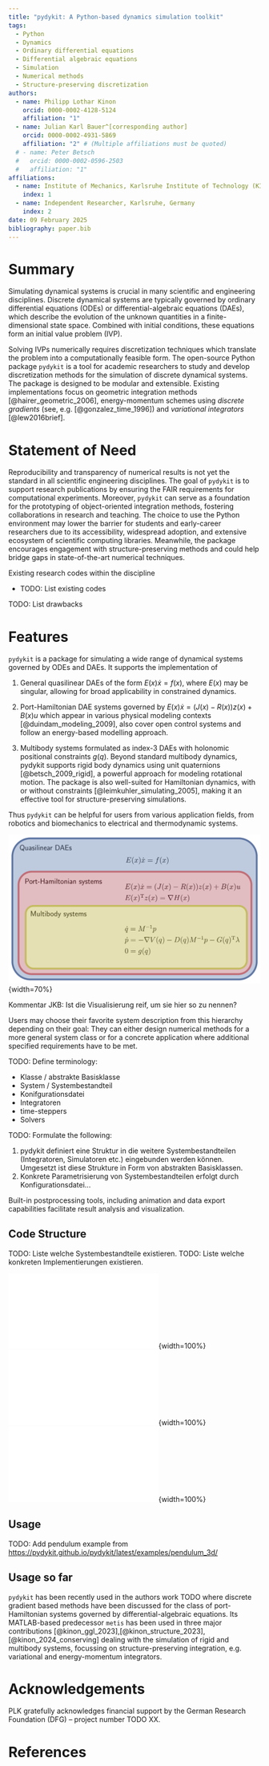 ```yaml
---
title: "pydykit: A Python-based dynamics simulation toolkit"
tags:
  - Python
  - Dynamics
  - Ordinary differential equations
  - Differential algebraic equations
  - Simulation
  - Numerical methods
  - Structure-preserving discretization
authors:
  - name: Philipp Lothar Kinon
    orcid: 0000-0002-4128-5124
    affiliation: "1"
  - name: Julian Karl Bauer^[corresponding author]
    orcid: 0000-0002-4931-5869
    affiliation: "2" # (Multiple affiliations must be quoted)
  # - name: Peter Betsch
  #   orcid: 0000-0002-0596-2503
  #   affiliation: "1"
affiliations:
  - name: Institute of Mechanics, Karlsruhe Institute of Technology (KIT), Karlsruhe, Germany
    index: 1
  - name: Independent Researcher, Karlsruhe, Germany
    index: 2
date: 09 February 2025
bibliography: paper.bib
---
```


# Summary

Simulating dynamical systems is crucial in many scientific and engineering disciplines.
Discrete dynamical systems are typically governed by ordinary differential equations (ODEs) or
differential-algebraic equations (DAEs),
which describe the evolution of the unknown quantities in a finite-dimensional state space.
Combined with
initial conditions,
these equations form an initial value problem (IVP).

Solving IVPs
numerically requires discretization techniques
which translate the problem into a computationally feasible form.
The open-source Python package `pydykit`
is a tool for academic researchers to study and
develop discretization methods
for the simulation of discrete dynamical systems.
The package is designed to be modular and extensible.
Existing implementations focus
on geometric integration methods [@hairer_geometric_2006], energy-momentum schemes using _discrete gradients_ (see, e.g. [@gonzalez_time_1996])
and _variational integrators_ [@lew2016brief].

# Statement of Need

<!-- Field of application:
Präzise wissenschaftliche Abgrenzung der verschiedenen Arten von Differentialgleichungssystemen und deren Auftreten in bestimmten Disziplinen. -->

<!-- In dem Abschnitt “Statement of need” passt durchaus ein bisschen blabla zu “foster research collaboration…” aber in den anderen Abschnitten aus meiner Sicht nicht.  -->

Reproducibility and transparency of numerical results is not yet the standard in all scientific engineering disciplines.
The goal of `pydykit` is to support research publications by ensuring the FAIR requirements for computational experiments.
Moreover, `pydykit` can serve as a foundation for the prototyping of object-oriented integration methods,
fostering collaborations in research and teaching.
The choice to use the Python environment may lower the barrier for students
and early-career researchers due to its accessibility, widespread adoption, and extensive ecosystem of scientific computing libraries.
Meanwhile, the package encourages engagement with structure-preserving methods
and could help bridge gaps in state-of-the-art numerical techniques.

Existing research codes within the discipline

- TODO: List existing codes

TODO: List drawbacks

<!-- In den vorheringen Bulletpoints, hattest du skizziert, dass wir die Verwendung von Python motivieren sollen. Ich würde das gerne beibehalten, dabei aber den Fokus legen warum Python in unserem Kontext nun das Mittel der Wahl war. Natürlich waren manche Sätze trivial in der Python-Welt aber nicht jeder arbeitet mit Python in der Wissenschaft. -->

# Features

`pydykit` is a package for simulating a wide range of dynamical systems governed by ODEs and DAEs. It supports the implementation of

1. General quasilinear DAEs of the form $E(x) \dot{x} = f(x)$,
   where $E(x)$ may be singular, allowing for broad applicability in constrained dynamics.

2. Port-Hamiltonian DAE systems governed by $E(x) \dot{x} = (J(x)- R(x)) z(x) + B(x) u$
   which appear in various physical modeling contexts [@duindam_modeling_2009], also cover open control systems and follow an energy-based modelling approach.

3. Multibody systems formulated as index-3 DAEs with holonomic positional constraints $g(q)$. Beyond standard multibody dynamics, pydykit supports rigid body dynamics using unit quaternions [@betsch_2009_rigid], a powerful approach for modeling rotational motion. The package is also well-suited for Hamiltonian dynamics, with or without constraints [@leimkuhler_simulating_2005], making it an effective tool for structure-preserving simulations.

Thus `pydykit` can be helpful for users from various application fields,
from robotics and biomechanics to electrical and thermodynamic systems.

![Current system classes covered by `pydykit` \label{fig:systems}](./figures/sample.png){width=70%}

Kommentar JKB: Ist die Visualisierung reif, um sie hier so zu nennen?

Users may choose their favorite system description from this hierarchy depending on their goal:
They can either design numerical methods for a more general system class
or for a concrete application where additional specified requirements have to be met.

TODO: Define terminology:

- Klasse / abstrakte Basisklasse
- System / Systembestandteil
- Konifgurationsdatei
- Integratoren
- time-steppers
- Solvers

TODO: Formulate the following:

1. pydykit definiert eine Struktur in die weitere Systembestandteilen (Integratoren, Simulatoren etc.) eingebunden werden können.
   Umgesetzt ist diese Strukture in Form von abstrakten Basisklassen.
2. Konkrete Parametrisierung von Systembestandteilen erfolgt durch Konfigurationsdatei...

Built-in postprocessing tools, including animation and data export capabilities facilitate result analysis and visualization.

## Code Structure

<!-- Wie ist pydykit aufgebaut:
Das ist so custom und schwer in Text präzise zu beschreiben.
Ich schlage 1-3 Sätze vor gefolgt von einem Beispiel (Anhand Config Datei), siehe Doku.
Vielleicht kann dann noch ein Bild zur Code Struktur hinein. -->

TODO: Liste welche Systembestandteile existieren.
TODO: Liste welche konkreten Implementierungen existieren.

![Code structure 01 \label{fig:code_structure_pdydkit}](./figures/code_structure/pydykit.pdf){width=100%}
![Code structure 02 \label{fig:code_structure_systems}](./figures/code_structure/systems.pdf){width=100%}
![Code structure 03 \label{fig:code_structure_integrators}](./figures/code_structure/integrators.pdf){width=100%}

## Usage

<!--
Old:

A simulation is defined in terms of a configuration file.
Within the configuration file, `pydykit`-classes are referenced
alongside a set of parameters.
On simulation start, `pydykit` passes these parameters to the `pydykit`-classes.
Dependencies are injected in terms of a central manager class which represents a shared state among the building blocks system, simulator, integrator and time stepper.

Users can develop new systems, integrators, timesteppers, and solvers by defining them based on the provided interface descriptions.

This allows users to extend `pydykit`’s functionality and tailor it to their specific requirements.

Workflow:

1. Initialization: The input file is loaded, creating objects for the specified problem.
2. Computation: Numerical integration is performed using time-stepping methods. The results are stored in terms of a dataframe.
3. Postprocessing: Results are calculated on requested temporal resolution and can be visualized through plots and animations.
 -->

TODO: Add pendulum example from https://pydykit.github.io/pydykit/latest/examples/pendulum_3d/

## Usage so far

`pydykit` has been recently used in the authors work TODO where discrete gradient based methods have been discussed for the class of port-Hamiltonian systems governed by differential-algebraic equations. Its MATLAB-based predecessor `metis` has been used in three major contributions [@kinon_ggl_2023],[@kinon_structure_2023],[@kinon_2024_conserving] dealing with the simulation of rigid and multibody systems, focussing on structure-preserving integration, e.g. variational and energy-momentum integrators.

# Acknowledgements

PLK gratefully acknowledges financial support by the German Research Foundation (DFG) – project number TODO XX.

<!-- - and by the Research Travel Grant of the Karlsruhe House of Young Scientists (KYHS) -->

# References
